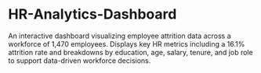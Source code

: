 # HR-Analytics-Dashboard
An interactive dashboard visualizing employee attrition data across a workforce of 1,470 employees. Displays key HR metrics including a 16.1% attrition rate and breakdowns by education, age, salary, tenure, and job role to support data-driven workforce decisions.
